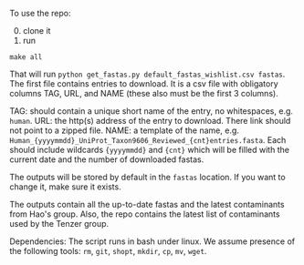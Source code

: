 To use the repo:

0. clone it
1. run
```
make all
```

That will run `python get_fastas.py default_fastas_wishlist.csv fastas`.
The first file contains entries to download.
It is a csv file with obligatory columns TAG, URL, and NAME (these also must be the first 3 columns).

TAG: should contain a unique short name of the entry, no whitespaces, e.g. `human`.
URL: the http(s) address of the entry to download. There link should not point to a zipped file.
NAME: a template of the name, e.g. `Human_{yyyymmdd}_UniProt_Taxon9606_Reviewed_{cnt}entries.fasta`.
Each should include wildcards `{yyyymmdd}` and `{cnt}` which will be filled with the current date and the number of downloaded fastas.

The outputs will be stored by default in the `fastas` location.
If you want to change it, make sure it exists.

The outputs contain all the up-to-date fastas and the latest contaminants from Hao's group.
Also, the repo contains the latest list of contaminants used by the Tenzer group.

Dependencies:
The script runs in bash under linux.
We assume presence of the following tools:
`rm`, `git`, `shopt`, `mkdir`, `cp`, `mv`, `wget`.


